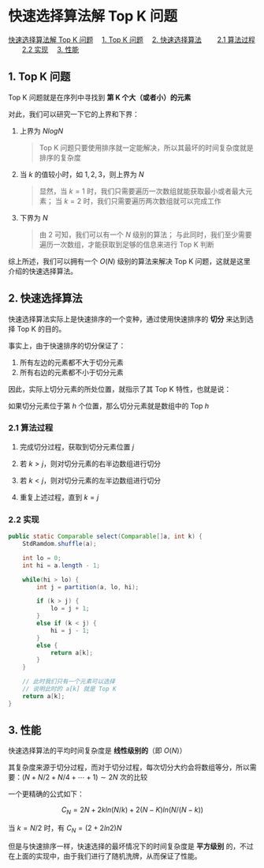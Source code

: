 #  快速选择算法解 Top K 问题

<!-- MDTOC maxdepth:6 firsth1:1 numbering:0 flatten:0 bullets:0 updateOnSave:1 -->

[快速选择算法解 Top K 问题](#快速选择算法解-top-k-问题)
&emsp;[1. Top K 问题](#1-top-k-问题)
&emsp;[2.  快速选择算法](#2-快速选择算法)
&emsp;&emsp;[2.1 算法过程](#21-算法过程)
&emsp;&emsp;[2.2 实现](#22-实现)
&emsp;[3. 性能](#3-性能)

<!-- /MDTOC -->

## 1. Top K 问题

Top K 问题就是在序列中寻找到 **第 K 个大（或者小）的元素**

对此，我们可以研究一下它的上界和下界：

1. 上界为 $NlogN$

    > Top K 问题只要使用排序就一定能解决，所以其最坏的时间复杂度就是排序的复杂度

2. 当 $k$ 的值较小时，如 $1, 2, 3$，则上界为 $N$

    > 显然，当 $k = 1$ 时，我们只需要遍历一次数组就能获取最小或者最大元素；
    > 当 $k = 2$ 时，我们只需要遍历两次数组就可以完成工作

2. 下界为 $N$

    > 由 2 可知，我们可以有一个 $N$ 级别的算法；
    > 与此同时，我们至少需要遍历一次数组，才能获取到足够的信息来进行 Top K 判断

综上所述，我们可以拥有一个 $O(N)$ 级别的算法来解决 Top K 问题，这就是这里介绍的快速选择算法。

## 2.  快速选择算法

快速选择算法实际上是快速排序的一个变种，通过使用快速排序的 **切分** 来达到选择 Top K 的目的。

事实上，由于快速排序的切分保证了：

1. 所有左边的元素都不大于切分元素
2. 所有右边的元素都不小于切分元素

因此，实际上切分元素的所处位置，就指示了其 Top K 特性，也就是说：

如果切分元素位于第 $h$ 个位置，那么切分元素就是数组中的 Top $h$

### 2.1 算法过程

1. 完成切分过程，获取到切分元素位置 $j$


2. 若 $k > j$，则对切分元素的右半边数组进行切分


3. 若 $k < j$，则对切分元素的左半边数组进行切分


4. 重复上述过程，直到 $k = j$

### 2.2 实现

```java
public static Comparable select(Comparable[]a, int k) {
    StdRamdom.shuffle(a);

    int lo = 0;
    int hi = a.length - 1;

    while(hi > lo) {
        int j = partition(a, lo, hi);

        if (k > j) {
            lo = j + 1;
        }
        else if (k < j) {
            hi = j - 1;
        }
        else {
            return a[k];
        }
    }

    // 此时我们只有一个元素可以选择
    // 说明此时的 a[k] 就是 Top K
    return a[k];
}
```

## 3. 性能

快速选择算法的平均时间复杂度是 **线性级别的**（即 $O(N)$）

其复杂度来源于切分过程，而对于切分过程，每次切分大约会将数组等分，所以需要：$(N + N/2 + N/4 + \cdots + 1 )\sim 2N$ 次的比较

一个更精确的公式如下：

$$
C_N = 2N + 2kln(N/k) + 2(N - K)ln(N / (N - k))
$$

当 $k = N / 2$ 时，有 $C_N = (2 + 2ln2) N$

但是与快速排序一样，快速选择的最坏情况下的时间复杂度是 **平方级别** 的，不过在上面的实现中，由于我们进行了随机洗牌，从而保证了性能。
